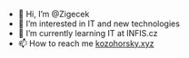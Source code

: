 - 👋 Hi, I’m @Zigecek
- 👀 I’m interested in IT and new technologies
- 🌱 I’m currently learning IT at INFIS.cz
- 📫 How to reach me [kozohorsky.xyz](https://kozohorsky.xyz/#contact)
